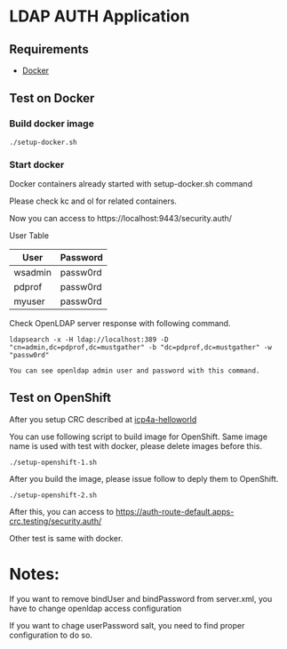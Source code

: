 # LDAP AUTH Application

## Requirements

- [Docker](https://www.docker.com/)

## Test on Docker

### Build docker image

```
./setup-docker.sh
```

### Start docker 

Docker containers already started with setup-docker.sh command

Please check kc and ol for related containers.

Now you can access to https://localhost:9443/security.auth/

User Table

|User   |Password|
|---    |---     |
|wsadmin|passw0rd|
|pdprof |passw0rd|
|myuser |passw0rd|


Check OpenLDAP server response with following command.
```
ldapsearch -x -H ldap://localhost:389 -D "cn=admin,dc=pdprof,dc=mustgather" -b "dc=pdprof,dc=mustgather" -w "passw0rd"

You can see openldap admin user and password with this command.
```


## Test on OpenShift

After you setup CRC described at [icp4a-helloworld](https://github.com/pdprof/icp4a-helloworld)

You can use following script to build image for OpenShift. Same image name is used with test with docker, please delete images before this.

```
./setup-openshift-1.sh
```

After you build the image, please issue follow to deply them to OpenShift.
```
./setup-openshift-2.sh
```

After this, you can access to https://auth-route-default.apps-crc.testing/security.auth/

Other test is same with docker.


# Notes:

If you want to remove bindUser and bindPassword from server.xml, you have to change openldap access configuration

If you want to chage userPassword salt, you need to find proper configuration to do so. 
